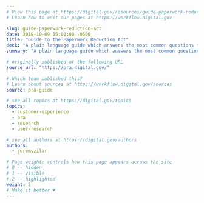 ```yaml
---
# View this page at https://digital.gov/resources/guide-paperwork-reduction-act
# Learn how to edit our pages at https://workflow.digital.gov

slug: guide-paperwork-reduction-act
date: 2019-10-09 15:00:00 -0500
title: "Guide to the Paperwork Reduction Act"
deck: "A plain language guide which answers the most common questions to the PRA"
summary: "A plain language guide which answers the most common questions to the PRA"

# originally published at the following URL
source_url: "https://pra.digital.gov/"

# Which team published this?
# Learn about sources at https://workflow.digital.gov/sources
source: pra-guide

# see all topics at https://digital.gov/topics
topics:
  - customer-experience
  - pra
  - research
  - user-research

# see all authors at https://digital.gov/authors
authors:
  - jeremyzilar

# Page weight: controls how this page appears across the site
# 0 -- hidden
# 1 -- visible
# 2 -- highlighted
weight: 2
# Make it better ♥
---
```


